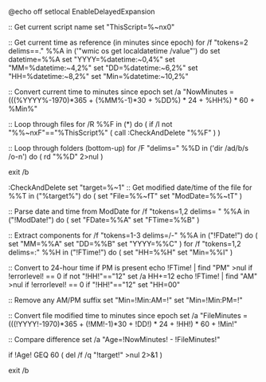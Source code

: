 @echo off
setlocal EnableDelayedExpansion

:: Get current script name
set "ThisScript=%~nx0"

:: Get current time as reference (in minutes since epoch)
for /f "tokens=2 delims==." %%A in ('"wmic os get localdatetime /value"') do set datetime=%%A
set "YYYY=%datetime:~0,4%"
set "MM=%datetime:~4,2%"
set "DD=%datetime:~6,2%"
set "HH=%datetime:~8,2%"
set "Min=%datetime:~10,2%"

:: Convert current time to minutes since epoch
set /a "NowMinutes = (((%YYYY%-1970)*365 + (%MM%-1)*30 + %DD%) * 24 + %HH%) * 60 + %Min%"

:: Loop through files
for /R %%F in (*) do (
    if /I not "%%~nxF"=="%ThisScript%" (
        call :CheckAndDelete "%%F"
    )
)

:: Loop through folders (bottom-up)
for /F "delims=" %%D in ('dir /ad/b/s /o-n') do (
    rd "%%D" 2>nul
)

exit /b

:CheckAndDelete
set "target=%~1"
:: Get modified date/time of the file
for %%T in ("%target%") do (
    set "File=%%~fT"
    set "ModDate=%%~tT"
)

:: Parse date and time from ModDate
for /f "tokens=1,2 delims= " %%A in ("!ModDate!") do (
    set "FDate=%%A"
    set "FTime=%%B"
)

:: Extract components
for /f "tokens=1-3 delims=/-" %%A in ("!FDate!") do (
    set "MM=%%A"
    set "DD=%%B"
    set "YYYY=%%C"
)
for /f "tokens=1,2 delims=:" %%H in ("!FTime!") do (
    set "HH=%%H"
    set "Min=%%I"
)

:: Convert to 24-hour time if PM is present
echo !FTime! | find "PM" >nul
if !errorlevel! == 0 if not "!HH!"=="12" set /a HH+=12
echo !FTime! | find "AM" >nul
if !errorlevel! == 0 if "!HH!"=="12" set "HH=00"

:: Remove any AM/PM suffix
set "Min=!Min:AM=!"
set "Min=!Min:PM=!"

:: Convert file modified time to minutes since epoch
set /a "FileMinutes = (((!YYYY!-1970)*365 + (!MM!-1)*30 + !DD!) * 24 + !HH!) * 60 + !Min!"

:: Compare difference
set /a "Age=!NowMinutes! - !FileMinutes!"

if !Age! GEQ 60 (
    del /f /q "!target!" >nul 2>&1
)

exit /b